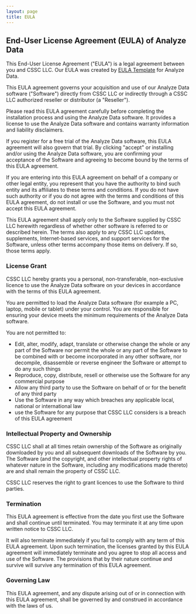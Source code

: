 ```yaml
--- 
layout: page 
title: EULA 
--- 
```


End-User License Agreement (EULA) of Analyze Data
-------------------------------------------------

This End-User License Agreement ("EULA") is a legal agreement between you and CSSC LLC. Our EULA was created by [EULA Template](https://www.eulatemplate.com) for Analyze Data.

This EULA agreement governs your acquisition and use of our Analyze Data software ("Software") directly from CSSC LLC or indirectly through a CSSC LLC authorized reseller or distributor (a "Reseller").

Please read this EULA agreement carefully before completing the installation process and using the Analyze Data software. It provides a license to use the Analyze Data software and contains warranty information and liability disclaimers.

If you register for a free trial of the Analyze Data software, this EULA agreement will also govern that trial. By clicking "accept" or installing and/or using the Analyze Data software, you are confirming your acceptance of the Software and agreeing to become bound by the terms of this EULA agreement.

If you are entering into this EULA agreement on behalf of a company or other legal entity, you represent that you have the authority to bind such entity and its affiliates to these terms and conditions. If you do not have such authority or if you do not agree with the terms and conditions of this EULA agreement, do not install or use the Software, and you must not accept this EULA agreement.

This EULA agreement shall apply only to the Software supplied by CSSC LLC herewith regardless of whether other software is referred to or described herein. The terms also apply to any CSSC LLC updates, supplements, Internet-based services, and support services for the Software, unless other terms accompany those items on delivery. If so, those terms apply.

### License Grant

CSSC LLC hereby grants you a personal, non-transferable, non-exclusive licence to use the Analyze Data software on your devices in accordance with the terms of this EULA agreement.

You are permitted to load the Analyze Data software (for example a PC, laptop, mobile or tablet) under your control. You are responsible for ensuring your device meets the minimum requirements of the Analyze Data software.

You are not permitted to:

*   Edit, alter, modify, adapt, translate or otherwise change the whole or any part of the Software nor permit the whole or any part of the Software to be combined with or become incorporated in any other software, nor decompile, disassemble or reverse engineer the Software or attempt to do any such things
*   Reproduce, copy, distribute, resell or otherwise use the Software for any commercial purpose
*   Allow any third party to use the Software on behalf of or for the benefit of any third party
*   Use the Software in any way which breaches any applicable local, national or international law
*   use the Software for any purpose that CSSC LLC considers is a breach of this EULA agreement

### Intellectual Property and Ownership

CSSC LLC shall at all times retain ownership of the Software as originally downloaded by you and all subsequent downloads of the Software by you. The Software (and the copyright, and other intellectual property rights of whatever nature in the Software, including any modifications made thereto) are and shall remain the property of CSSC LLC.

CSSC LLC reserves the right to grant licences to use the Software to third parties.

### Termination

This EULA agreement is effective from the date you first use the Software and shall continue until terminated. You may terminate it at any time upon written notice to CSSC LLC.

It will also terminate immediately if you fail to comply with any term of this EULA agreement. Upon such termination, the licenses granted by this EULA agreement will immediately terminate and you agree to stop all access and use of the Software. The provisions that by their nature continue and survive will survive any termination of this EULA agreement.

### Governing Law

This EULA agreement, and any dispute arising out of or in connection with this EULA agreement, shall be governed by and construed in accordance with the laws of us.
